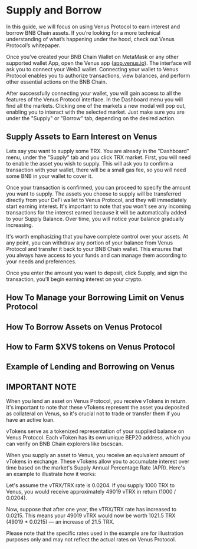 # Supply and Borrow

In this guide, we will focus on using Venus Protocol to earn interest and borrow BNB Chain assets. If you’re looking for a more technical understanding of what’s happening under the hood, check out Venus Protocol’s whitepaper.

Once you’ve created your BNB Chain Wallet on MetaMask or any other supported wallet App, open the Venus app ([app.venus.io](https://app.venus.io/)). The interface will ask you to connect your Web3 wallet. Connecting your wallet to Venus Protocol enables you to authorize transactions, view balances, and perform other essential actions on the BNB Chain.

<!-- TODO: INSERT SCREENSHOT SHOWING THE CONNECT WITH WALLET PAGE -->

After successfully connecting your wallet, you will gain access to all the features of the Venus Protocol interface. In the Dashboard menu you will find all the markets. Clicking one of the markets a new modal will pop out, enabling you to interact with the selected market. Just make sure you are under the "Supply" or "Borrow" tab, depending on the desired action.

<!-- TODO: INSERT SCREENSHOT SHOWING THE DASHBOARD VIEW -->

## Supply Assets to Earn Interest on Venus

Lets say you want to supply some TRX. You are already in the "Dashboard" menu, under the "Supply" tab and you click TRX market. First, you will need to enable the asset you wish to supply. This will ask you to confirm a transaction with your wallet, there will be a small gas fee, so you will need some BNB in your wallet to cover it.

<!-- TODO: INSERT SCREENSHOT SHOWING THE MARKET MODAL -->

Once your transaction is confirmed, you can proceed to specify the amount you want to supply. The assets you choose to supply will be transferred directly from your DeFi wallet to Venus Protocol, and they will immediately start earning interest. It's important to note that you won't see any incoming transactions for the interest earned because it will be automatically added to your Supply Balance. Over time, you will notice your balance gradually increasing.

It's worth emphasizing that you have complete control over your assets. At any point, you can withdraw any portion of your balance from Venus Protocol and transfer it back to your BNB Chain wallet. This ensures that you always have access to your funds and can manage them according to your needs and preferences.

<!-- TODO: INSERT SCREENSHOT SHOWING THE SUPPLY MODAL -->

Once you enter the amount you want to deposit, click Supply, and sign the transaction, you’ll begin earning interest on your crypto.

## How To Manage your Borrowing Limit on Venus Protocol

## How To Borrow Assets on Venus Protocol

## How to Farm $XVS tokens on Venus Protocol

## Example of Lending and Borrowing on Venus

## IMPORTANT NOTE

When you lend an asset on Venus Protocol, you receive vTokens in return. It's important to note that these vTokens represent the asset you deposited as collateral on Venus, so it's crucial not to trade or transfer them if you have an active loan.

vTokens serve as a tokenized representation of your supplied balance on Venus Protocol. Each vToken has its own unique BEP20 address, which you can verify on BNB Chain explorers like bscscan.

When you supply an asset to Venus, you receive an equivalent amount of vTokens in exchange. These vTokens allow you to accumulate interest over time based on the market's Supply Annual Percentage Rate (APR). Here's an example to illustrate how it works:

Let's assume the vTRX/TRX rate is 0.0204. If you supply 1000 TRX to Venus, you would receive approximately 49019 vTRX in return (1000 / 0.0204).

Now, suppose that after one year, the vTRX/TRX rate has increased to 0.0215. This means your 49019 vTRX would now be worth 1021.5 TRX (49019 \* 0.0215) — an increase of 21.5 TRX.

Please note that the specific rates used in the example are for illustration purposes only and may not reflect the actual rates on Venus Protocol.
